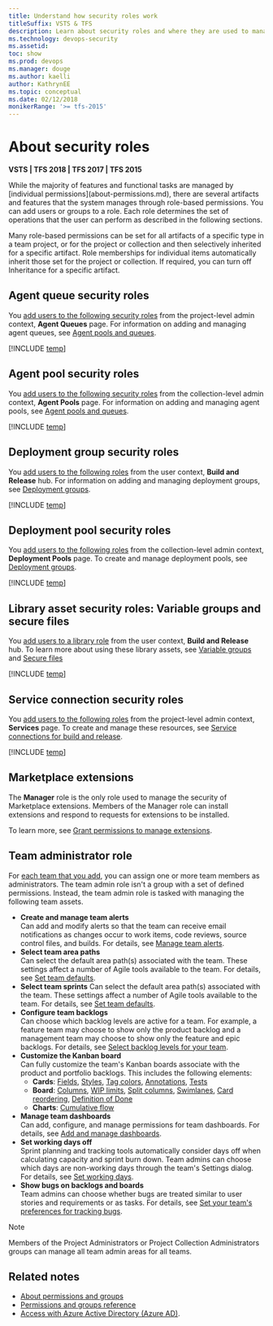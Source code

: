 ```yaml
---
title: Understand how security roles work
titleSuffix: VSTS & TFS
description: Learn about security roles and where they are used to manage permissions to select features and functions of TFS and VSTS
ms.technology: devops-security
ms.assetid: 
toc: show
ms.prod: devops
ms.manager: douge
ms.author: kaelli
author: KathrynEE
ms.topic: conceptual
ms.date: 02/12/2018
monikerRange: '>= tfs-2015'
---
```


# About security roles

**VSTS | TFS 2018 | TFS 2017 | TFS 2015**

<a id="security-roles" />
While the majority of features and functional tasks are managed by [individual permissions](about-permissions.md), there are several artifacts and features that the system manages through role-based permissions. You can add users or groups to a role. Each role determines the set of operations that the user can perform as described in the following sections.  

Many role-based permissions can be set for all artifacts of a specific type in a team project, or for the project or collection and then selectively inherited for a specific artifact. Role memberships for individual items  automatically inherit those set for the project or collection. If required, you can turn off Inheritance for a specific artifact.

<!---
You manage the security for the following artifacts and features by adding a user or group to the roles which are described in the following sections. 

[Agent queues](../../pipelines/policies/set-permissions.md)<br/>- [Agent pools](../../pipelines/policies/set-permissions.md)<br/>- [Deployment groups](../../pipelines/policies/set-permissions.md#deployment-group)<br/>- [Deployment pools](../../pipelines/policies/set-permissions.md#deployment-group) - [Secure files](../../pipelines/policies/set-permissions.md#library)<br/>- [Service connections](../../pipelines/policies/set-permissions.md)<br/>- [Variable groups](../../pipelines/policies/set-permissions.md#library)

 
##Default role assignments

By default, all contributors in a team project are members of the User role on each hosted queue.  This allows every contributor in a team project to author and run build and release pipelines using hosted queues.
-->

## Agent queue security roles

You [add users to the following security roles](../../pipelines/policies/set-permissions.md) from the project-level admin context, **Agent Queues** page. For information on adding and managing agent queues, see  [Agent pools and queues](../../pipelines/agents/pools-queues.md).    

[!INCLUDE [temp](_shared/agent-queue-roles.md)]

## Agent pool security roles

You [add users to the following security roles](../../pipelines/policies/set-permissions.md) from the collection-level admin context, **Agent Pools** page. For information on adding and managing agent pools, see [Agent pools and queues](../../pipelines/agents/pools-queues.md). 

[!INCLUDE [temp](_shared/agent-pool-roles.md)]

## Deployment group security roles

You [add users to the following roles](../../pipelines/policies/set-permissions.md#library) from the user context, **Build and Release** hub.  For information on adding and managing deployment groups, see [Deployment groups](/vsts/pipelines/release/deployment-groups). 

[!INCLUDE [temp](_shared/deployment-group-roles.md)]

## Deployment pool security roles

You [add users to the following roles](../../pipelines/policies/set-permissions.md) from the collection-level admin context, **Deployment Pools** page. To create and manage deployment pools, see [Deployment groups](/vsts/pipelines/release/deployment-groups).   

[!INCLUDE [temp](_shared/deployment-pool-roles.md)]

## Library asset security roles: Variable groups and secure files

You [add users to a library role](../../pipelines/policies/set-permissions.md#library) from the user context, **Build and Release** hub. To learn more about using these library assets, see [Variable groups](../../pipelines/library/variable-groups.md) and [Secure files](../../pipelines/library/secure-files.md)

[!INCLUDE [temp](_shared/library-roles.md)]

## Service connection security roles

You [add users to the following roles](../../pipelines/policies/set-permissions.md) from the project-level admin context, **Services** page. To create and manage these resources, see [Service connections for build and release](../../pipelines/library/service-endpoints.md).

[!INCLUDE [temp](_shared/service-endpoint-roles.md)]

## Marketplace extensions

The **Manager** role is the only role used to manage the security of Marketplace extensions. Members of the Manager role can install extensions and respond to requests for extensions to be installed. 

To learn more, see [Grant permissions to manage extensions](../../marketplace/how-to/grant-permissions.md).

## Team administrator role

For [each team that you add](../../work/scale/multiple-teams.md), you can assign one or more team members as administrators. The team admin role isn't a group with a set of defined permissions. Instead, the team admin role is tasked with managing the following team assets.

- **Create and manage team alerts**  
	Can add and modify alerts so that the team can receive email notifications as changes occur to work items, code reviews, source control files, and builds. For details, see [Manage team alerts](../../notifications/manage-team-notifications.md).	 
- <a id="team-rooms" />**Select team area paths**   
	Can select the default area path(s) associated with the team. These settings affect a number of Agile tools available to the team. For details, see [Set team defaults](../../organizations/settings/set-team-defaults.md).	
- **Select team sprints** 
	Can select the default area path(s) associated with the team. These settings affect a number of Agile tools available to the team. For details, see [Set team defaults](../../organizations/settings/set-team-defaults.md). 
- **Configure team backlogs**   
	Can choose which backlog levels are active for a team. For example, a feature team may choose to show only the product backlog and a management team may choose to show only the feature and epic backlogs. For details, see [Select backlog levels for your team](../../work/customize/select-backlog-navigation-levels.md).  
- **Customize the Kanban board**   
	Can fully customize the team's Kanban boards associate with the product and portfolio backlogs. This includes the following elements:
	* **Cards**: [Fields](../../work/customize/customize-cards.md#kanban-board), [Styles](../../work/customize/customize-cards.md#style-rule), [Tag colors](../../work/customize/customize-cards.md#color-tags), [Annotations](../../work/customize/customize-cards.md#annotations), [Tests](../../work/customize/customize-cards.md#tests)  
	* **Board**: [Columns](../../work/kanban/add-columns.md), [WIP limits](../../work/kanban/wip-limits.md), [Split columns](../../work/kanban/split-columns.md),    [Swimlanes](../../work/kanban/expedite-work.md), [Card reordering](../../work/customize/reorder-cards.md), [Definition of Done](../../work/kanban/definition-of-done.md)
	* **Charts**: [Cumulative flow](../../report/dashboards/cumulative-flow.md#configure) 
- **Manage team dashboards**  
	Can add, configure, and manage permissions for team dashboards. For details, see [Add and manage dashboards](../../report/dashboards/dashboard-permissions.md#set-permissions).  
- **Set working days off**    	
	Sprint planning and tracking tools automatically consider days off when calculating capacity and sprint burn down. Team admins can choose which days are non-working days through the team's Settings dialog. For details, see [Set working days](../../work/customize/set-working-days.md).
- **Show bugs on backlogs and boards**   
	Team admins can choose whether bugs are treated similar to user stories and requirements or as tasks. For details, see [Set your team's preferences for tracking bugs](../../work/customize/show-bugs-on-backlog.md).

> [!NOTE]
> Members of the Project Administrators or Project Collection Administrators groups can manage all team admin areas for all teams.

## Related notes

- [About permissions and groups](about-permissions.md)
- [Permissions and groups reference](permissions.md)
- [Access with Azure Active Directory (Azure AD)](../accounts/add-users-to-aad.md). 
 
 
